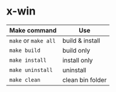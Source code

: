 # x-win

| Make command | Use |
| --- | --- |
| `make` or `make all` | build & install |
| `make build` | build only |
| `make install` | install only |
| `make uninstall` | uninstall |
| `make clean` | clean bin folder|
